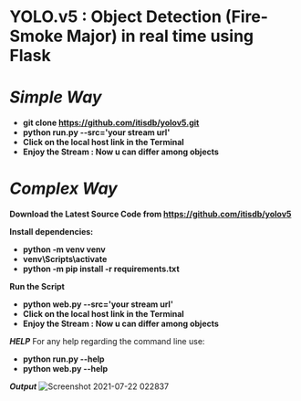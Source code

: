 # **YOLO.v5 : Object Detection (Fire-Smoke Major) in real time using Flask**

# *Simple Way*
- **git clone https://github.com/itisdb/yolov5.git**
- **python run.py --src='your stream url'**
- **Click on the local host link in the Terminal**
- **Enjoy the Stream : Now u can differ among objects**

# *Complex Way*

**Download the Latest Source Code from https://github.com/itisdb/yolov5**

**Install dependencies:**
- **python -m venv venv**
- **venv\Scripts\activate**
- **python -m pip install -r requirements.txt**

**Run the Script**
- **python web.py --src='your stream url'**
- **Click on the local host link in the Terminal**
- **Enjoy the Stream : Now u can differ among objects**

***HELP***
For any help regarding the command line use:
- **python run.py --help**
- **python web.py --help**

***Output***
![Screenshot 2021-07-22 022837](https://user-images.githubusercontent.com/53273486/126559235-90654421-b187-456d-93ff-f57da3fc19c3.jpg)
